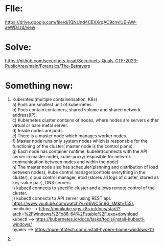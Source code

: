 # FIle: 
https://drive.google.com/file/d/1QNUnd4CEXXrqAC9cnvlUE-AW-aeWDszd/view  
# Solve: 
https://github.com/securinets-insat/Securinets-Quals-CTF-2023-Public/tree/main/Forensics/The-Betrayers
# Something new: 
1) Kuberntes:(multiple containerisation, K8s)  
a) Pods are smallest unit of kubernetes.  
b) Pods contain containers, shared volume and shared network address(IP).  
c) Kubernetes cluster contains of nodes, where nodes are servers either virtual or bare metal server.  
d) Inside nodes are pods.  
e) There is a master node which manages worker nodes.  
f) Master node runs only system nodes which is responsble for the functioning of the cluster( master node is the control plane).  
g) Each node has container runtime, kubelet(connects with the API server in master node), kube-proxy(resposible for netwrok communication between nodes and within the node)  
h) The master node also has scheduler(planning and distribution of load between nodes), Kube control manager(controls everything in the cluster), cloud control manager, etcd (stores all logs of cluster, stored as key-value pair), DNS servers.  
i) kubectl connects to specific cluster and allows remote control of the cluster.  
j) kubectl connects to API server using REST api.  
https://www.youtube.com/watch?v=d6WC5n9G_sM&t=155s  
minikube  --> https://minikube.sigs.k8s.io/docs/start/?arch=%2Fwindows%2Fx86-64%2Fstable%2F.exe+download  
kubectl   --> https://kubernetes.io/docs/tasks/tools/install-kubectl-windows/  
hyperv  --> https://pureinfotech.com/install-hyperv-home-windows-11/

2) 
